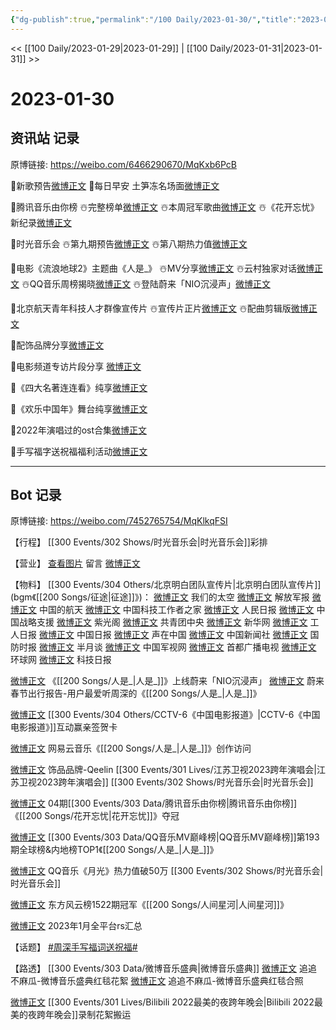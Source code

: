```yaml
---
{"dg-publish":true,"permalink":"/100 Daily/2023-01-30/","title":"2023-01-30","created":"2023-02-01T15:14:57.000+08:00","updated":"2023-04-11T14:46:32.336+08:00"}
---
```



<< [[100 Daily/2023-01-29\|2023-01-29]] | [[100 Daily/2023-01-31\|2023-01-31]] >>

# 2023-01-30

## 资讯站 记录

原博链接: https://weibo.com/6466290670/MqKxb6PcB

🌟新歌预告[微博正文](https://m.weibo.cn/6466290670/4863649972227455)
🌟每日早安
土笋冻名场面[微博正文](https://m.weibo.cn/6466290670/4863520292733328)

🌟腾讯音乐由你榜
☃️完整榜单[微博正文](https://m.weibo.cn/6466290670/4863583928719080)
☃️本周冠军歌曲[微博正文](https://m.weibo.cn/6466290670/4863591201112483)
☃️《花开忘忧》新纪录[微博正文](https://m.weibo.cn/6466290670/4863590912230949)

🌟时光音乐会
☃️第九期预告[微博正文](https://m.weibo.cn/6466290670/4863746663253822)
☃️第八期热力值[微博正文](https://m.weibo.cn/6466290670/4863646976447501)

🌟电影《流浪地球2》主题曲《人是_》
☃️MV分享[微博正文](https://m.weibo.cn/6466290670/4863670171992894)
☃️云村独家对话[微博正文](https://m.weibo.cn/6466290670/4863647958697398)
☃️QQ音乐周榜揭晓[微博正文](https://m.weibo.cn/6466290670/4863647581740851)
☃️登陆蔚来「NIO沉浸声」[微博正文](https://m.weibo.cn/6466290670/4863585300517293)

🌟北京航天青年科技人才群像宣传片
☃️宣传片正片[微博正文](https://m.weibo.cn/6466290670/4863590014653003)
☃️配曲剪辑版[微博正文](https://m.weibo.cn/6466290670/4863706909380138)

🌟配饰品牌分享[微博正文](https://m.weibo.cn/6466290670/4863646365124642)

🌟电影频道专访片段分享 [微博正文](https://m.weibo.cn/6466290670/4863573605487585)

🌟《四大名著连连看》纯享[微博正文](https://m.weibo.cn/6466290670/4863574394798779)

🌟《欢乐中国年》舞台纯享[微博正文](https://m.weibo.cn/6466290670/4863575212168134)

🌟2022年演唱过的ost合集[微博正文](https://m.weibo.cn/6466290670/4863584620251484)

🌟手写福字送祝福福利活动[微博正文](https://m.weibo.cn/6466290670/4863706070258636)

---
## Bot 记录

原博链接: https://weibo.com/7452765754/MqKlkqFSI

【行程】
[[300 Events/302 Shows/时光音乐会\|时光音乐会]]彩排

【营业】
[查看图片](https://wx1.sinaimg.cn/large/0088n2Pggy1ham2pq374mj30u00wpgtu.jpg) 留言 [微博正文](https://m.weibo.cn/6528178851/4863552160009620)

【物料】
[[300 Events/304 Others/北京明白团队宣传片\|北京明白团队宣传片]](bgm《[[200 Songs/征途\|征途]]》)：
[微博正文](https://m.weibo.cn/6528178851/4863552160009620) 我们的太空
[微博正文](https://m.weibo.cn/2280198017/4863602252847191) 解放军报
[微博正文](https://m.weibo.cn/7793018687/4863607819736018) 中国的航天
[微博正文](https://m.weibo.cn/6243817726/4863579851853172) 中国科技工作者之家
[微博正文](https://m.weibo.cn/2803301701/4863608645484977) 人民日报
[微博正文](https://m.weibo.cn/7774089243/4863628668570587) 中国战略支援
[微博正文](https://m.weibo.cn/5467852665/4863624533511300) 紫光阁
[微博正文](https://m.weibo.cn/3937348351/4863660507533112) 共青团中央
[微博正文](https://m.weibo.cn/2810373291/4863553179222806) 新华网
[微博正文](https://m.weibo.cn/3840768703/4863617452742660) 工人日报
[微博正文](https://m.weibo.cn/1663072851/4863633202614024) 中国日报
[微博正文](https://m.weibo.cn/6481264376/4863552236553560) 声在中国
[微博正文](https://m.weibo.cn/3604378011/4863576734700485) 中国新闻社
[微博正文](https://m.weibo.cn/2184024913/4863631977874228) 国防时报
[微博正文](https://m.weibo.cn/2318265821/4863657034387228) 半月谈
[微博正文](https://m.weibo.cn/5461853682/4863614319855837) 中国军视网
[微博正文](https://m.weibo.cn/2611712073/4863641046485097) 首都广播电视
[微博正文](https://m.weibo.cn/1686546714/4863621304423878) 环球网
[微博正文](https://m.weibo.cn/3515639462/4863626302985408) 科技日报

[微博正文](https://m.weibo.cn/5675889356/4862182363499449) 《[[200 Songs/人是_\|人是_]]》上线蔚来「NIO沉浸声」
[微博正文](https://m.weibo.cn/5675889356/4863708129662785) 蔚来春节出行报告-用户最爱听周深的《[[200 Songs/人是_\|人是_]]》

[微博正文](https://m.weibo.cn/1261788454/4863698211182144) [[300 Events/304 Others/CCTV-6《中国电影报道》\|CCTV-6《中国电影报道》]]互动赢亲签贺卡

[微博正文](https://m.weibo.cn/1721030997/4863609798396443) 网易云音乐《[[200 Songs/人是_\|人是_]]》创作访问

[微博正文](https://m.weibo.cn/2911940961/4863636021186739) 饰品品牌-Qeelin [[300 Events/301 Lives/江苏卫视2023跨年演唱会\|江苏卫视2023跨年演唱会]] [[300 Events/302 Shows/时光音乐会\|时光音乐会]]

[微博正文](https://m.weibo.cn/6733257358/4863572435536782) 04期[[300 Events/303 Data/腾讯音乐由你榜\|腾讯音乐由你榜]]《[[200 Songs/花开忘忧\|花开忘忧]]》夺冠

[微博正文](https://m.weibo.cn/2169129705/4863621123802288) [[300 Events/303 Data/QQ音乐MV巅峰榜\|QQ音乐MV巅峰榜]]第193期全球榜&内地榜TOP1《[[200 Songs/人是_\|人是_]]》

[微博正文](https://m.weibo.cn/2169129705/4863642011699347) QQ音乐《月光》热力值破50万 [[300 Events/302 Shows/时光音乐会\|时光音乐会]]

[微博正文](https://m.weibo.cn/7779932378/4863602413011672) 东方风云榜1522期冠军《[[200 Songs/人间星河\|人间星河]]》

[微博正文](https://m.weibo.cn/3123996041/4863647124032661) 2023年1月全平台rs汇总

【话题】
[#周深手写福词送祝福#](https://s.weibo.com/weibo?q=%23%E5%91%A8%E6%B7%B1%E6%89%8B%E5%86%99%E7%A6%8F%E8%AF%8D%E9%80%81%E7%A5%9D%E7%A6%8F%23)

【路透】
[[300 Events/303 Data/微博音乐盛典\|微博音乐盛典]]
[微博正文](https://m.weibo.cn/5657474252/4863693797723643) 追追不麻瓜-微博音乐盛典红毯花絮
[微博正文](https://m.weibo.cn/5657474252/4863718179473268) 追追不麻瓜-微博音乐盛典红毯合照

[微博正文](https://m.weibo.cn/7495641082/4863688971128131) [[300 Events/301 Lives/Bilibili 2022最美的夜跨年晚会\|Bilibili 2022最美的夜跨年晚会]]录制花絮搬运
